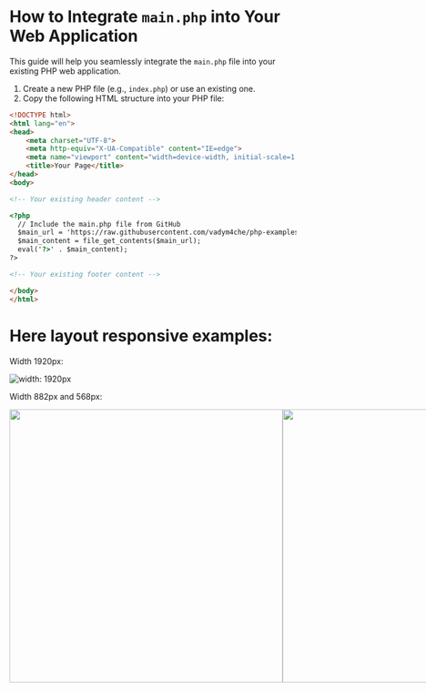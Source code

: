 # How to Integrate `main.php` into Your Web Application

This guide will help you seamlessly integrate the `main.php` file into your existing PHP web application.

1. Create a new PHP file (e.g., `index.php`) or use an existing one.
2. Copy the following HTML structure into your PHP file:

```html
<!DOCTYPE html>
<html lang="en">
<head>
    <meta charset="UTF-8">
    <meta http-equiv="X-UA-Compatible" content="IE=edge">
    <meta name="viewport" content="width=device-width, initial-scale=1.0">
    <title>Your Page</title>
</head>
<body>

<!-- Your existing header content -->

<?php
  // Include the main.php file from GitHub
  $main_url = 'https://raw.githubusercontent.com/vadym4che/php-examples-with-xampp/main/main.php';
  $main_content = file_get_contents($main_url);
  eval('?>' . $main_content);
?>

<!-- Your existing footer content -->

</body>
</html>
```

# Here layout responsive examples:

Width 1920px:

![width: 1920px](https://github.com/vadym4che/php-examples-with-xampp/blob/main/w1920.png)

Width 882px and 568px:
<div style="display: flex; height: 50vmin; width: 100%; align-items: center; justify-content: space-between;">
  <img src="https://github.com/vadym4che/php-examples-with-xampp/blob/main/w882.png" style="height: 50vmin; width: auto; margin: 0 auto;">
  <img src="https://github.com/vadym4che/php-examples-with-xampp/blob/main/w568.png" style="height: 50vmin; width: auto; margin: 0 auto;">
</div>